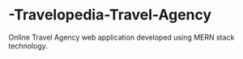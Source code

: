 # -Travelopedia-Travel-Agency
Online Travel Agency web application developed using MERN stack technology.
